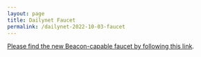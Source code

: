 ```yaml
---
layout: page
title: Dailynet Faucet
permalink: /dailynet-2022-10-03-faucet
---
```


[Please find the new Beacon-capable faucet by following this link](https://faucet.dailynet-2022-10-03.teztnets.xyz).
